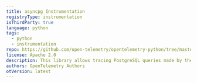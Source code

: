```yaml
---
title: asyncpg Instrumentation
registryType: instrumentation
isThirdParty: true
language: python
tags:
  - python
  - instrumentation
repo: https://github.com/open-telemetry/opentelemetry-python/tree/master/instrumentation/opentelemetry-instrumentation-asyncpg
license: Apache 2.0
description: This library allows tracing PostgreSQL queries made by the asyncpg library.
authors: OpenTelemetry Authors
otVersion: latest
---
```

